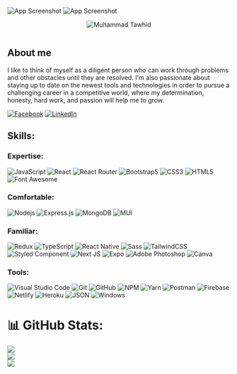 ![App Screenshot](https://i.ibb.co/0y1zHKd/A-Dynamic-Web-Developer-2.png)
![App Screenshot](https://raw.githubusercontent.com/muhammadTawhid/Tawhid.me/main/src/Images/A%20Dynamic%20Web%20Developer(3).png?token=GHSAT0AAAAAABXWDD4MJ7INUZDGKEWB4CGMYYKBSLQ)

<p align="center">
<img src="https://raw.githubusercontent.com/muhammadTawhid/Tawhid.me/main/src/Images/A%20Dynamic%20Web%20Developer(3).png?token=GHSAT0AAAAAABXWDD4MJ7INUZDGKEWB4CGMYYKBSLQ" alt="Muhammad Tawhid" />
</p>


<p align="center">
<img src="https://i.ibb.co/0y1zHKd/A-Dynamic-Web-Developer-2.png" alt="" />
</p>

## About me
I like to think of myself as a diligent person who can work through problems and other obstacles until they are resolved. I'm also passionate about staying up to date on the newest tools and technologies in order to pursue a challenging career in a competitive world, where my determination, honesty, hard work, and passion will help me to grow.

[![Facebook](https://img.shields.io/badge/Follow-%231877F2.svg?logo=Facebook&logoColor=white)](https://facebook.com/muhammadtawhid.me) 
[![LinkedIn](https://img.shields.io/badge/Connect-%230077B5.svg?logo=linkedin&logoColor=white)](https://linkedin.com/in/muhammad-tawhid) 

## Skills:
### Expertise: 
![JavaScript](https://img.shields.io/badge/-JavaScript-000000?style=flat&logo=javascript)
![React](https://img.shields.io/badge/-React-000000?style=flat&logo=react)
![React Router](https://img.shields.io/badge/React_Router-000000?style=flat&logo=react-router&logoColor=white&labelColor=CA4245)
![Bootstrap5](https://img.shields.io/badge/-Bootstrap-000000?style=flat&logo=bootstrap&logoColor=ffffff&labelColor=563D7C)
![CSS3](https://img.shields.io/badge/-CSS3-000000?style=flat&logo=css3&logoColor=ffffff&labelColor=1572B6)
![HTML5](https://img.shields.io/badge/-HTML5-000000?style=flat&logo=html5&logoColor=ffffff&labelColor=E34F26)
![Font Awesome](https://img.shields.io/badge/-font%20awesome-000000?style=flat&logo=font-awesome&logoColor=339AF0&labelColor=ffffff)


### **Comfortable:**
![Nodejs](https://img.shields.io/badge/-Nodejs-000000?style=flat&logo=Node.js)
![Express.js](https://img.shields.io/badge/-Express-000000?style=flat&logo=express&logoColor=000000&labelColor=ffffff)
![MongoDB](https://img.shields.io/badge/-MongoDB-000000?style=flat&logo=mongodb&labelColor=ffffff)
![MUI](https://img.shields.io/badge/Metarial%20UI-000000?style=flat&logo=Mui&logoColor=#007fff) 

### **Familiar:** 
![Redux](https://img.shields.io/badge/-Redux-000000?style=flat&logo=redux&logoColor=764ABC&labelColor=ffffff)
![TypeScript](https://img.shields.io/badge/TypeScript-000000?style=flat&logo=typescript&logoColor=#3178c6) 
![React Native](https://img.shields.io/badge/-React%20Native-000000?style=flat&logo=react&labelColor=000000)
![Sass](https://img.shields.io/badge/-SASS-000000?style=flat&logo=sass&logoColor=ffffff&labelColor=%23CC6699)
![TailwindCSS](https://img.shields.io/badge/tailwindcss-000000?style=flat&logo=tailwind-css&logoColor=#38bdf8)
![Styled Component](https://img.shields.io/badge/Styled_Component-000000?style=flat&logo=styledcomponents&logoColor=#D04A37)
![Next JS](https://img.shields.io/badge/Next-black?style=flat&logo=next.js&logoColor=white) 
![Expo](https://img.shields.io/badge/expo-000000?style=flat&logo=expo&logoColor=#D04A37)
![Adobe Photoshop](https://img.shields.io/badge/adobePhotoShop-000000?style=flat&logo=adobephotoshop&logoColor=white&labelColor=%2331A8FF) 
![Canva](https://img.shields.io/badge/Canva-000000.svg?style=flat&logo=Canva&logoColor=white&labelColor=08b9cf)

### **Tools:**
![Visual Studio Code](https://img.shields.io/badge/-VSCode-000000?style=flat&logo=visual-studio-code&labelColor=007ACC)
![Git](https://img.shields.io/badge/-Git-000000?style=flat&logo=git&logoColor=F05032&labelColor=ffffff)
![GitHub](https://img.shields.io/badge/-GitHub-000000?style=flat&logo=github&logoColor=000000&labelColor=ffffff)
![NPM](https://img.shields.io/badge/-npm-000000?style=flat&logo=npm&labelColor=ffffff)
![Yarn](https://img.shields.io/badge/yarn-000000?style=flat&logo=yarn&logoColor=white) 
![Postman](https://img.shields.io/badge/Postman-000000?style=flat&logo=postman&logoColor=white&labelColor=FF6C37)
![Firebase](https://img.shields.io/badge/firebase-000000?style=flat&logo=firebase)
![Netlify](https://img.shields.io/badge/netlify-%23000000.svg?style=flat&logo=netlify&logoColor=#00C7B7) 
![Heroku](https://img.shields.io/badge/heroku-000000?style=flat&logo=heroku&logoColor=%23430098&labelColor=ffffff)
![JSON](https://img.shields.io/badge/-JSON-000000?style=flat&logo=JSON&logoColor=000000&labelColor=ffffff)
![Windows](https://img.shields.io/badge/-Windows-000000?style=flat&logo=windows&logoColor=ffffff&labelColor=0078D6)

# 📊 GitHub Stats:
![](https://github-readme-stats.vercel.app/api?username=muhammadTawhid&theme=react&hide_border=true&include_all_commits=true&count_private=true)<br/>
![](https://github-readme-streak-stats.herokuapp.com/?user=muhammadTawhid&theme=react&hide_border=true)<br/>
![](https://github-readme-stats.vercel.app/api/top-langs/?username=muhammadTawhid&theme=react&hide_border=true&include_all_commits=true&count_private=true&layout=compact)

